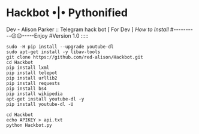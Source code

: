 # Hackbot •|• Pythonified
Dev - Alison Parker :: Telegram hack bot [ For Dev ]
_How to Install_
#----------😉😉-----Enjoy
#Version 1.0 :::::
```
sudo -H pip install --upgrade youtube-dl
sudo apt-get install -y libav-tools
git clone https://github.com/red-alison/Hackbot.git
cd Hackbot
pip install lxml
pip install telepot
pip install urllib2
pip install requests
pip install bs4
pip install wikipedia
apt-get install youtube-dl -y
pip install youtube-dl -U

cd Hackbot
echo APIKEY > api.txt
python Hackbot.py

```
